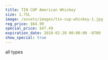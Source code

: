 ```yaml
---
title: TIN CUP American Whiskey
size: 1.75L
image: /assets/images/tin-cup-whiskey-1.jpg
reg_price: $64.99
special_price: $47.49
expiration_date: 2018-02-20 00:00:00 -0700
show_special: true
---
```


all types